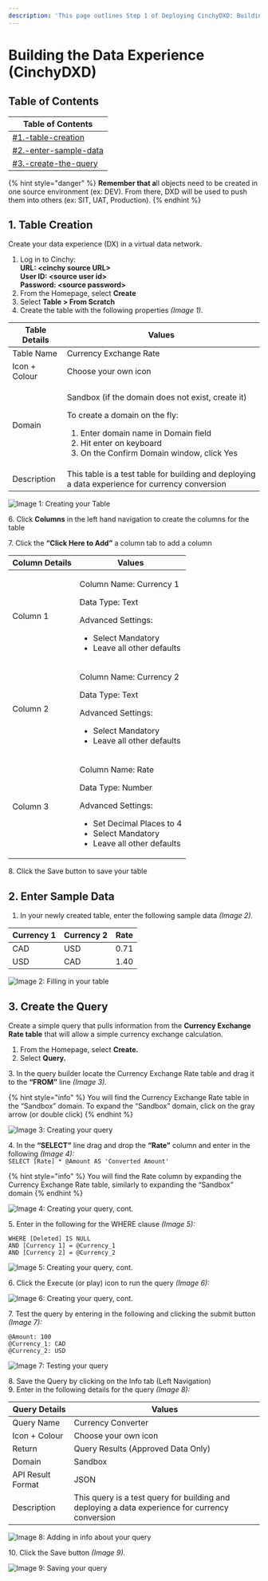 ```yaml
---
description: 'This page outlines Step 1 of Deploying CinchyDXD: Building the Data Experience'
---
```


# Building the Data Experience (CinchyDXD)

## Table of Contents

| Table of Contents                                                                                 |
| ------------------------------------------------------------------------------------------------- |
| [#1.-table-creation](building-the-data-experience-cinchydxd.md#1.-table-creation "mention")       |
| [#2.-enter-sample-data](building-the-data-experience-cinchydxd.md#2.-enter-sample-data "mention") |
| [#3.-create-the-query](building-the-data-experience-cinchydxd.md#3.-create-the-query "mention")   |

{% hint style="danger" %}
**Remember that a**ll objects need to be created in one source environment (ex: DEV). From there, DXD will be used to push them into others (ex: SIT, UAT, Production).
{% endhint %}

## **1.** Table Creation

Create your data experience (DX) in a virtual data network.

1. Log in to Cinchy:\
   **URL: \<cinchy source URL>** \
   **User ID: \<source user id>**\
   **Password: \<source password>**
2. From the Homepage, select **Create**
3. Select **Table > From Scratch**
4. Create the table with the following properties _(Image 1)._

| **Table Details** | **Values**                                                                                                                                                                                                                         |
| ----------------- | ---------------------------------------------------------------------------------------------------------------------------------------------------------------------------------------------------------------------------------- |
| Table Name        | Currency Exchange Rate                                                                                                                                                                                                             |
| Icon + Colour     | Choose your own icon                                                                                                                                                                                                               |
| Domain            | <p>Sandbox (if the domain does not exist, create it)<br></p><p>To create a domain on the fly:</p><ol><li>Enter domain name in Domain field</li><li>Hit enter on keyboard</li><li>On the Confirm Domain window, click Yes</li></ol> |
| Description       | This table is a test table for building and deploying a data experience for currency conversion                                                                                                                                    |

![Image 1: Creating your Table](<../../../.gitbook/assets/image (525).png>)

6\. Click **Columns** in the left hand navigation to create the columns for the table

7\. Click the **“Click Here to Add”** a column tab to add a column

| Column Details | Values                                                                                                                                                                          |
| -------------- | ------------------------------------------------------------------------------------------------------------------------------------------------------------------------------- |
| Column 1       | <p>Column Name: Currency 1</p><p>Data Type: Text</p><p>Advanced Settings: </p><ul><li>Select Mandatory </li><li>Leave all other defaults </li></ul>                             |
| Column 2       | <p>Column Name: Currency 2</p><p>Data Type: Text</p><p>Advanced Settings:</p><ul><li>Select Mandatory </li><li>Leave all other defaults </li></ul>                              |
| Column 3       | <p>Column Name: Rate</p><p>Data Type: Number</p><p>Advanced Settings: </p><ul><li>Set Decimal Places to 4</li><li>Select Mandatory </li><li>Leave all other defaults </li></ul> |

8\. Click the Save button to save your table

## 2. Enter Sample Data

1. In your newly created table, enter the following sample data _(Image 2)._

| Currency 1 | Currency 2 | Rate |
| ---------- | ---------- | ---- |
| CAD        | USD        | 0.71 |
| USD        | CAD        | 1.40 |

![Image 2: Filling in your table](<../../../.gitbook/assets/image (739).png>)

## 3. Create the Query

Create a simple query that pulls information from the **Currency Exchange Rate table** that will allow a simple currency exchange calculation.

1. From the Homepage, select **Create.**
2. Select **Query.**

3\. In the query builder locate the Currency Exchange Rate table and drag it to the **“FROM”** line _(Image 3)._

{% hint style="info" %}
You will find the Currency Exchange Rate table in the “Sandbox” domain. To expand the “Sandbox” domain, click on the gray arrow (or double click)
{% endhint %}

![Image 3: Creating your query](<../../../.gitbook/assets/image (434).png>)

4\. In the **“SELECT”** line drag and drop the **“Rate”** column and enter in the following _(Image 4):_\
`SELECT [Rate] * @Amount AS 'Converted Amount'`

{% hint style="info" %}
You will find the Rate column by expanding the Currency Exchange Rate table, similarly to expanding the “Sandbox” domain
{% endhint %}

![Image 4: Creating your query, cont.](<../../../.gitbook/assets/image (663).png>)

5\. Enter in the following for the WHERE clause _(Image 5):_

`WHERE [Deleted] IS NULL` \
`AND [Currency 1] = @Currency_1` \
`AND [Currency 2] = @Currency_2`

![Image 5: Creating your query, cont.](<../../../.gitbook/assets/image (644).png>)

6\. Click the Execute (or play) icon to run the query _(Image 6):_

![Image 6: Creating your query, cont.](<../../../.gitbook/assets/image (613).png>)

7\. Test the query by entering in the following and clicking the submit button _(Image 7):_

`@Amount: 100`\
`@Currency_1: CAD`\
`@Currency_2: USD`

![Image 7: Testing your query](<../../../.gitbook/assets/image (549).png>)

8\. Save the Query by clicking on the Info tab (Left Navigation)\
9\. Enter in the following details for the query _(Image 8):_

| Query Details     | Values                                                                                           |
| ----------------- | ------------------------------------------------------------------------------------------------ |
| Query Name        | Currency Converter                                                                               |
| Icon + Colour     | Choose your own icon                                                                             |
| Return            | Query Results (Approved Data Only)                                                               |
| Domain            | Sandbox                                                                                          |
| API Result Format | JSON                                                                                             |
| Description       | This query is a test query for building and deploying a data experience for currency conversion  |

![Image 8: Adding in info about your query](<../../../.gitbook/assets/image (422).png>)

10\. Click the Save button _(Image 9)._

![Image 9: Saving your query](<../../../.gitbook/assets/image (727).png>)
